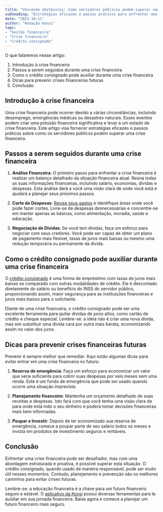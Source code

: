 ```yaml
---
title: "Vencendo obstáculos: Como servidores públicos podem superar uma crise financeira"
subheading: "Estratégias eficazes e passos práticos para enfrentar uma crise financeira"
date: "2023-10-11"
author: "Redação Konsi"
tags:
- "Gestão financeira"
- "Crise financeira"
- "Crédito consignado"
---
```


O que falaremos nesse artigo:
1. Introdução à crise financeira
2. Passos a serem seguidos durante uma crise financeira
3. Como o crédito consignado pode auxiliar durante uma crise financeira
4. Dicas para prevenir crises financeiras futuras
5. Conclusão

## Introdução à crise financeira

Uma crise financeira pode ocorrer devido a várias circunstâncias, incluindo desemprego, emergências médicas ou desastres naturais. Esses eventos podem criar uma pressão financeira significativa e levar a um estado de crise financeira. Este artigo visa fornecer estratégias eficazes e passos práticos sobre como os servidores públicos podem superar uma crise financeira.

## Passos a serem seguidos durante uma crise financeira

1. **Análise Financeira**: O primeiro passo para enfrentar a crise financeira é realizar um balanço detalhado da situação financeira atual. Reúna todas as suas informações financeiras, incluindo salário, economias, dívidas e despesas. Esta análise dará a você uma visão clara de onde você está e ajudará a planejar seus próximos passos.

2. **Corte de Despesas**: [Revise seus gastos](https://konsi.com.br/postagens/como-criar-e-seguir-um-oramento-financeiro-pessoal-para-servidores-pblicos.md) e identifique áreas onde você pode fazer cortes. Livre-se de despesas desnecessárias e concentre-se em manter apenas as básicas, como alimentação, moradia, saúde e educação.

3. **Negociação de Dívidas**: Se você tem dívidas, faça um esforço para negociar com seus credores. Você pode ser capaz de obter um plano de pagamento mais flexível, taxas de juros mais baixas ou mesmo uma redução temporária ou permanente da dívida.

## Como o crédito consignado pode auxiliar durante uma crise financeira

O [crédito consignado](https://konsi.com.br/postagens/por-que-o-crdito-consignado-a-melhor-escolha-para-servidores-pblicos.md) é uma forma de empréstimo com taxas de juros mais baixas se comparado com outras modalidades de crédito. Ele é descontado diretamente do salário ou benefício do INSS do servidor público, proporcionando assim, maior segurança para as instituições financeiras e juros mais baixos para o solicitante.

Diante de uma crise financeira, o crédito consignado pode ser uma excelente ferramenta para quitar dívidas de juros altos, como cartão de crédito e cheque especial. Lembre-se: a ideia não é criar uma nova dívida, mas sim substituir uma dívida cara por outra mais barata, economizando assim no valor dos juros.

## Dicas para prevenir crises financeiras futuras

Prevenir é sempre melhor que remediar. Aqui estão algumas dicas para evitar entrar em uma crise financeira no futuro:

1. **Reserva de emergência**: Faça um esforço para economizar um valor que seria suficiente para cobrir suas despesas por seis meses sem uma renda. Este é um fundo de emergência que pode ser usado quando ocorre uma situação imprevista.

2. **Planejamento financeiro**: Mantenha um orçamento detalhado de suas receitas e despesas. Isto fará com que você tenha uma visão clara de para onde está indo o seu dinheiro e poderá tomar decisões financeiras mais bem informadas.

3. **Poupar e Investir**: Depois de ter economizado sua reserva de emergência, comece a poupar parte de seu salário todos os meses e invista em produtos de investimento seguros e rentáveis.

## Conclusão

Enfrentar uma crise financeira pode ser desafiador, mas com uma abordagem estruturada e proativa, é possível superar esta situação. O crédito consignado, quando usado de maneira responsável, pode ser muito útil nesses momentos. Contudo, planejamento e prevenção são os melhores caminhos para evitar crises futuras. 

Lembre-se: a educação financeira é a chave para um futuro financeiro seguro e estável. O [aplicativo da Konsi](https://konsi.com.br/app-download) possui diversas ferramentas para te auxiliar em sua jornada financeira. Baixe agora e comece a planejar um futuro financeiro mais seguro.